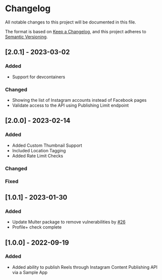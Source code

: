 # Changelog

All notable changes to this project will be documented in this file.

The format is based on [Keep a Changelog](https://keepachangelog.com/en/1.0.0/), and this project adheres to [Semantic Versioning](https://semver.org/spec/v2.0.0.html).

## [2.0.1] - 2023-03-02

### Added
- Support for devcontainers

### Changed
- Showing the list of Instagram accounts instead of Facebook pages
- Validate access to the API using Publishing Limit endpoint

## [2.0.0] - 2023-02-14

### Added 
- Added Custom Thumbnail Support
- Included Location Tagging
- Added Rate Limit Checks 

### Changed

### Fixed

## [1.0.1] - 2023-01-30
### Added
- Update Multer package to remove vulnerabilities by [#26](https://github.com/fbsamples/reels_publishing_apis/issues/26)
- Profile+ check complete

## [1.0.0] - 2022-09-19

### Added 
- Added ability to publish Reels through Instagram Content Publishing API via a Sample App
